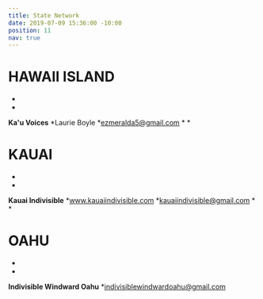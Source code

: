 ```yaml
---
title: State Network
date: 2019-07-09 15:36:00 -10:00
position: 11
nav: true
---
```


# **HAWAII ISLAND**
*
*
**Ka'u Voices**
*Laurie Boyle
*ezmeralda5@gmail.com
*
*
# **KAUAI**
*
*
**Kauai Indivisible**
*www.kauaiindivisible.com
*kauaiindivisible@gmail.com
*
*
# **OAHU**
*
*
**Indivisible Windward Oahu**
*indivisiblewindwardoahu@gmail.com